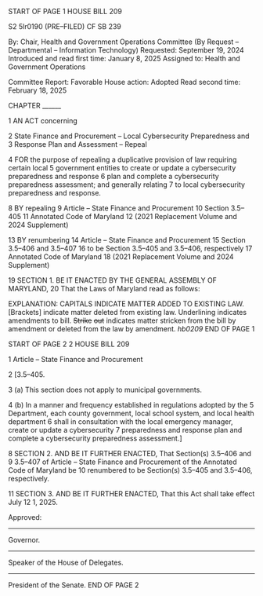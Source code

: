 START OF PAGE 1
HOUSE BILL 209

S2 5lr0190
(PRE–FILED) CF SB 239

By: Chair, Health and Government Operations Committee (By Request –
Departmental – Information Technology)
Requested: September 19, 2024
Introduced and read first time: January 8, 2025
Assigned to: Health and Government Operations

Committee Report: Favorable
House action: Adopted
Read second time: February 18, 2025

CHAPTER ______

1 AN ACT concerning

2 State Finance and Procurement – Local Cybersecurity Preparedness and
3 Response Plan and Assessment – Repeal

4 FOR the purpose of repealing a duplicative provision of law requiring certain local
5 government entities to create or update a cybersecurity preparedness and response
6 plan and complete a cybersecurity preparedness assessment; and generally relating
7 to local cybersecurity preparedness and response.

8 BY repealing
9 Article – State Finance and Procurement
10 Section 3.5–405
11 Annotated Code of Maryland
12 (2021 Replacement Volume and 2024 Supplement)

13 BY renumbering
14 Article – State Finance and Procurement
15 Section 3.5–406 and 3.5–407
16 to be Section 3.5–405 and 3.5–406, respectively
17 Annotated Code of Maryland
18 (2021 Replacement Volume and 2024 Supplement)

19 SECTION 1. BE IT ENACTED BY THE GENERAL ASSEMBLY OF MARYLAND,
20 That the Laws of Maryland read as follows:

EXPLANATION: CAPITALS INDICATE MATTER ADDED TO EXISTING LAW.
[Brackets] indicate matter deleted from existing law.
Underlining indicates amendments to bill.
~~Strike~~ ~~out~~ indicates matter stricken from the bill by amendment or deleted from the law by
amendment. *hb0209*
END OF PAGE 1

START OF PAGE 2
2 HOUSE BILL 209

1 Article – State Finance and Procurement

2 [3.5–405.

3 (a) This section does not apply to municipal governments.

4 (b) In a manner and frequency established in regulations adopted by the
5 Department, each county government, local school system, and local health department
6 shall in consultation with the local emergency manager, create or update a cybersecurity
7 preparedness and response plan and complete a cybersecurity preparedness assessment.]

8 SECTION 2. AND BE IT FURTHER ENACTED, That Section(s) 3.5–406 and
9 3.5–407 of Article – State Finance and Procurement of the Annotated Code of Maryland be
10 renumbered to be Section(s) 3.5–405 and 3.5–406, respectively.

11 SECTION 3. AND BE IT FURTHER ENACTED, That this Act shall take effect July
12 1, 2025.

Approved:

________________________________________________________________________________
Governor.

________________________________________________________________________________
Speaker of the House of Delegates.

________________________________________________________________________________
President of the Senate.
END OF PAGE 2
